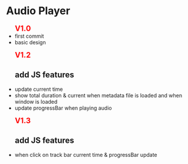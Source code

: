 <h1>Audio Player</h1>

<ul>
    <b style = "color : red ; font-size : 20px;">V1.0</b>
    <li>first commit</li>
    <li>basic design</li>
</ul>

<ul>
    <b style = "color : red ; font-size : 20px;">V1.2</b>
    <h2>add JS features</h2>
    <li>update current time</li>
    <li>show total duration & current when metadata file is loaded and when window is loaded</li>
    <li>update progressBar when playing audio</li>
</ul>

<ul>
    <b style = "color : red ; font-size : 20px;">V1.3</b>
    <h2>add JS features</h2>
    <li>when click on track bar current time & progressBar update</li>
</ul>



